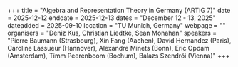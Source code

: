 +++
title = "Algebra and Representation Theory in Germany (ARTIG 7)"
date = 2025-12-12
enddate = 2025-12-13
dates = "December 12 - 13, 2025"
dateadded = 2025-09-10
location = "TU Munich, Germany"
webpage = ""
organisers = "Deniz Kus, Christian Liedtke, Sean Monahan"
speakers = "Pierre Baumann (Strasbourg), Xin Fang (Aachen), David Hernandez (Paris), Caroline Lassueur (Hannover), Alexandre Minets (Bonn), Eric Opdam (Amsterdam), Timm Peerenboom (Bochum), Balazs Szendrői (Vienna)"
+++
